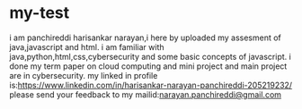 # my-test
 i am panchireddi harisankar narayan,i here by uploaded my assesment of java,javascript and html.
 i am familiar with java,python,html,css,cybersecurity and some basic concepts of javascript.
 i done my term paper on cloud computing and mini project and main project are in cybersecurity.
my linked in profile is:https://www.linkedin.com/in/harisankar-narayan-panchireddi-205219232/
please send your feedback to my mailid:narayan.panchireddi@gmail.com
